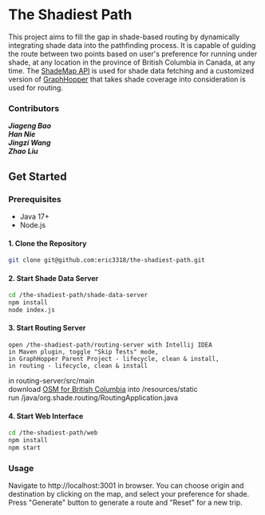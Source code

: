 # The Shadiest Path
This project aims to fill the gap in shade-based routing
by dynamically integrating shade data into the pathfinding process.
It is capable of guiding the route between two points based on user's preference for running under shade,
at any location in the province of British Columbia in Canada, at any time. 
The <a href="https://shademap.app/about">ShadeMap API</a> 
is used for shade data fetching and a customized version of 
<a href="https://github.com/graphhopper/graphhopper">GraphHopper</a> 
that takes shade coverage into consideration is used for routing.

### Contributors
***Jiageng Bao*** <br>
***Han Nie*** <br>
***Jingzi Wang*** <br>
***Zhao Liu***

## Get Started

### Prerequisites
- Java 17+
- Node.js

#### 1. Clone the Repository
```bash
git clone git@github.com:eric3318/the-shadiest-path.git
```

#### 2. Start Shade Data Server
```bash
cd /the-shadiest-path/shade-data-server
npm install
node index.js
```
#### 3. Start Routing Server
```
open /the-shadiest-path/routing-server with Intellij IDEA
in Maven plugin, toggle "Skip Tests" mode, 
in GraphHopper Parent Project - lifecycle, clean & install,
in routing - lifecycle, clean & install
```
in routing-server/src/main<br>
download <a href="https://download.geofabrik.de/north-america/canada/british-columbia-latest.osm.pbf">OSM for British Columbia</a> 
into /resources/static <br>
run /java/org.shade.routing/RoutingApplication.java

#### 4. Start Web Interface
```bash
cd /the-shadiest-path/web
npm install
npm start
```

### Usage
Navigate to http://localhost:3001 in browser. You can choose origin and destination
by clicking on the map, and select your preference for shade. Press "Generate" button 
to generate a route and "Reset" for a new trip.




